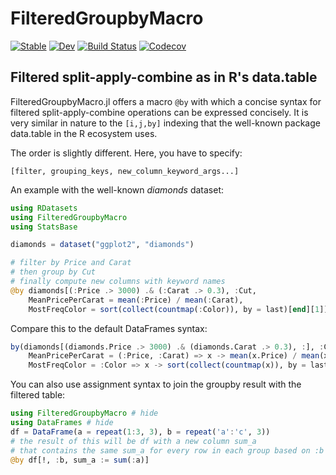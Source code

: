 # FilteredGroupbyMacro

[![Stable](https://img.shields.io/badge/docs-stable-blue.svg)](https://jkrumbiegel.github.io/FilteredGroupbyMacro.jl/stable)
[![Dev](https://img.shields.io/badge/docs-dev-blue.svg)](https://jkrumbiegel.github.io/FilteredGroupbyMacro.jl/dev)
[![Build Status](https://travis-ci.com/jkrumbiegel/FilteredGroupbyMacro.jl.svg?branch=master)](https://travis-ci.com/jkrumbiegel/FilteredGroupbyMacro.jl)
[![Codecov](https://codecov.io/gh/jkrumbiegel/FilteredGroupbyMacro.jl/branch/master/graph/badge.svg)](https://codecov.io/gh/jkrumbiegel/FilteredGroupbyMacro.jl)


## Filtered split-apply-combine as in R's data.table

FilteredGroupbyMacro.jl offers a macro `@by` with which a concise syntax for filtered
split-apply-combine operations can be expressed concisely. It is very similar in nature
to the `[i,j,by]` indexing that the well-known package data.table in the R ecosystem uses.

The order is slightly different. Here, you have to specify:

`[filter, grouping_keys, new_column_keyword_args...]`

An example with the well-known *diamonds* dataset:

```julia
using RDatasets
using FilteredGroupbyMacro
using StatsBase

diamonds = dataset("ggplot2", "diamonds")

# filter by Price and Carat
# then group by Cut
# finally compute new columns with keyword names
@by diamonds[(:Price .> 3000) .& (:Carat .> 0.3), :Cut,
    MeanPricePerCarat = mean(:Price) / mean(:Carat),
    MostFreqColor = sort(collect(countmap(:Color)), by = last)[end][1]]
```

Compare this to the default DataFrames syntax:

```julia
by(diamonds[(diamonds.Price .> 3000) .& (diamonds.Carat .> 0.3), :], :Cut,
    MeanPricePerCarat = (:Price, :Carat) => x -> mean(x.Price) / mean(x.Carat),
    MostFreqColor = :Color => x -> sort(collect(countmap(x)), by = last)[end][1])
```

You can also use assignment syntax to join the groupby result with the filtered table:

```julia
using FilteredGroupbyMacro # hide
using DataFrames # hide
df = DataFrame(a = repeat(1:3, 3), b = repeat('a':'c', 3))
# the result of this will be df with a new column sum_a
# that contains the same sum_a for every row in each group based on :b
@by df[!, :b, sum_a := sum(:a)]
```